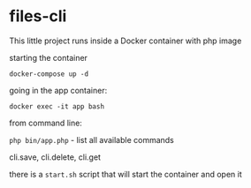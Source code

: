 # files-cli

This little project runs inside a Docker 
container with php image

starting the container

`docker-compose up -d`

going in the app container:

`docker exec -it app bash`

from command line:

`php bin/app.php` - list all available commands

cli.save, cli.delete, cli.get

there is a `start.sh` script that will start the container and open it



